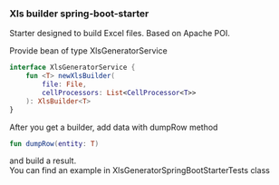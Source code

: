 ### Xls builder spring-boot-starter

Starter designed to build Excel files. 
Based on Apache POI.

Provide bean of type XlsGeneratorService

```kotlin
interface XlsGeneratorService {
    fun <T> newXlsBuilder(
        file: File, 
        cellProcessors: List<CellProcessor<T>>
    ): XlsBuilder<T>
}
```

After you get a builder, add data with dumpRow method
```kotlin
fun dumpRow(entity: T)
```
and build a result.<br/>
You can find an example in XlsGeneratorSpringBootStarterTests class



